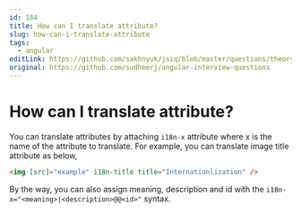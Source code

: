 ```yaml
---
id: 184
title: How can I translate attribute?
slug: how-can-i-translate-attribute
tags:
  - angular
editLink: https://github.com/sakhnyuk/jsiq/blob/master/questions/theory/angular/184.md
original: https://github.com/sudheerj/angular-interview-questions
---
```


# How can I translate attribute?

You can translate attributes by attaching `i18n-x` attribute where x is the name of the attribute to translate. For example, you can translate image title attribute as below,

```html
<img [src]="example" i18n-title title="Internationlization" />
```

By the way, you can also assign meaning, description and id with the `i18n-x="<meaning>|<description>@@<id>"` syntax.